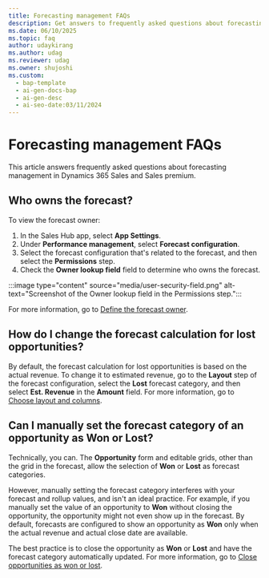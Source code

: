 ```yaml
---
title: Forecasting management FAQs
description: Get answers to frequently asked questions about forecasting management.
ms.date: 06/10/2025
ms.topic: faq
author: udaykirang
ms.author: udag
ms.reviewer: udag
ms.owner: shujoshi
ms.custom:
  - bap-template
  - ai-gen-docs-bap
  - ai-gen-desc
  - ai-seo-date:03/11/2024
---
```


# Forecasting management FAQs

This article answers frequently asked questions about forecasting management in Dynamics 365 Sales and Sales premium.

## Who owns the forecast?
  
To view the forecast owner:

1. In the Sales Hub app, select **App Settings**.
1. Under **Performance management**, select **Forecast configuration**.
1. Select the forecast configuration that's related to the forecast, and then select the **Permissions** step.
1. Check the **Owner lookup field** field to determine who owns the forecast.
  
:::image type="content" source="media/user-security-field.png" alt-text="Screenshot of the Owner lookup field in the Permissions step.":::
  
For more information, go to [Define the forecast owner](provide-permissions-forecast.md#define-the-forecast-owner).
  
## How do I change the forecast calculation for lost opportunities?

By default, the forecast calculation for lost opportunities is based on the actual revenue. To change it to estimated revenue, go to the **Layout** step of the forecast configuration, select the **Lost** forecast category, and then  select **Est. Revenue** in the **Amount** field. For more information, go to [Choose layout and columns](choose-layout-and-columns-forecast.md).

## Can I manually set the forecast category of an opportunity as Won or Lost?

Technically, you can. The **Opportunity** form and editable grids, other than the grid in the forecast, allow the selection of **Won** or **Lost** as forecast categories.

However, manually setting the forecast category interferes with your forecast and rollup values, and isn't an ideal practice. For example, if you manually set the value of an opportunity to **Won** without closing the opportunity, the opportunity might not even show up in the forecast. By default, forecasts are configured to show an opportunity as **Won** only when the actual revenue and actual close date are available.

The best practice is to close the opportunity as **Won** or **Lost** and have the forecast category automatically updated. For more information, go to [Close opportunities as won or lost](close-opportunity-won-lost-sales.md).



